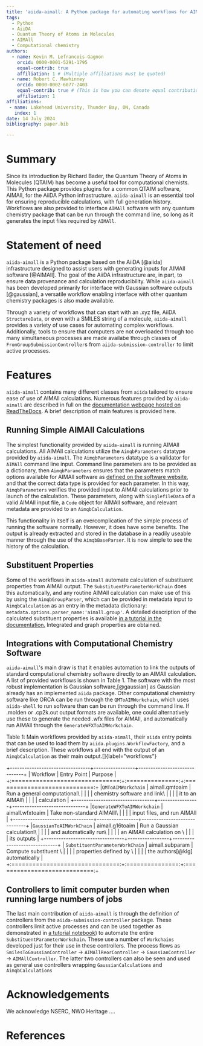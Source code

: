 ```yaml
---
title: 'aiida-aimall: A Python package for automating workflows for AIMAll software'
tags:
  - Python
  - AiiDA
  - Quantum Theory of Atoms in Molecules
  - AIMAll
  - Computational chemistry
authors:
  - name: Kevin M. Lefrancois-Gagnon
    orcid: 0000-0001-5291-1795
    equal-contrib: true
    affiliation: 1 # (Multiple affiliations must be quoted)
  - name: Robert C. Mawhinney
    orcid: 0000-0002-6077-2403
    equal-contrib: true # (This is how you can denote equal contributions between multiple authors)
    affiliation: 1
affiliations:
 - name: Lakehead University, Thunder Bay, ON, Canada
   index: 1
date: 14 July 2024
bibliography: paper.bib

---
```


# Summary

Since its introduction by Richard Bader, the Quantum Theory of Atoms in Molecules
(QTAIM) has become a useful tool for computational chemists. This Python package
provides plugins for a common QTAIM software, AIMAll, for the AiiDA Python
infrastructure. `aiida-aimall` is an essential tool for ensuring reproducible
calculations, with full generation history. Workflows are also provided to interface
`AIMAll` software with any quantum chemistry package that can be run through the command line,
so long as it generates the input files required by `AIMAll`.

# Statement of need

`aiida-aimall` is a Python package based on the AiiDA [@aiida] infrastructure designed
to assist users with generating inputs for AIMAll software [@AIMAll]. The goal of
the AiiDA infrastructure are, in part, to ensure data provenance and calculation
reproducibility. While `aiida-aimall` has been developed primarily for interface
with Gaussian software outputs [@gaussian], a versatile workflow enabling interface with
other quantum chemistry packages is also made available.

Through a variety of workflows that can start with an .xyz file, AiiDA `StructureData`, or even with
a SMILES string of a molecule, `aiida-aimall` provides a variety of use cases for automating complex workflows. Additionally, tools to ensure that computers are not overloaded through
too many simultaneous processes are made availabe through classes of `FromGroupSubmissionController`s
from `aiida-submission-controller` to limit active processes.

# Features
`aiida-aimall` contains many different classes from `aiida` tailored to ensure ease of use of
AIMAll calculations. Numerous features provided by `aiida-aimall` are described in full on the [documentation webpage hosted on ReadTheDocs](https://aiida-aimall.readthedocs.io/en/latest/). A brief description of main features is provided here.

## Running Simple AIMAll Calculations

The simplest functionality provided by `aiida-aimall` is running AIMAll calculations. All AIMAll calculations utilize the `AimqbParameters` datatype provided by `aiida-aimall`. The `AimqbParameters` datatype
is a validator for `AIMAll` command line input. Command line parameters are to be provided as a dictionary,
then `AimqbParameters` ensures that the parameters match options available for AIMAll software as
[defined on the software website](https://aim.tkgristmill.com/manual/aimqb/aimqb.html), and that the
correct data type is provided for each parameter. In this way, `AimqbParameters` verifies the provided input
to AIMAll calculations prior to launch of the calculation. These parameters, along with `SinglefileData` of a valid AIMAll input file, a `Code` object for AIMAll software, and relevant metadata are provided to an `AimqbCalculation`.

This functionality in itself is an overcomplication of the simple process of running the software normally. However, it does have some benefits. The output is already extracted and stored in the database in a readily useable manner through the use of the `AimqbBaseParser`. It is now simple to see the history of the calculation.

## Substituent Properties

Some of the workflows in `aiida-aimall` automate calculation of substituent properties from AIMAll output. The `SubstituentParameterWorkChain` does this automatically, and any routine AIMAll calculation can make use of this by using the `AimqbGroupParser`, which can be provided in metadata input to `AimqbCalculation` as an entry in the metadata dictionary: `metadata.options.parser_name:'aimall.group'`. A detailed description of the calculated substituent properties is available [in a tutorial in the documentation.](https://aiida-aimall.readthedocs.io/en/latest/tutorials/aimqbgroupcalculation.html) Integrated and graph properties are obtained.

## Integrations with Computational Chemistry Software

`aiida-aimall`'s main draw is that it enables automation to link the outputs of standard computational chemistry software directly to an AIMAll calculation. A list of provided workflows is shown in Table 1. The software with the most robust implementation is Gaussian software,[@gaussian] as Gaussian already has an implemented `aiida` package. Other computational chemistry software like ORCA can be run through the `QMToAIMWorkchain`, which uses `aiida-shell` to run software than can be run through the command line. If .molden or .cp2k.out output formats are available, one could alternatively use these to generate the needed .wfx files for AIMAll, and automatically run AIMAll through the `GenerateWFXToAIMWorkchain`.

Table 1: Main workflows provided by `aiida-aimall`, their `aiida` entry points that can be used to load them by `aiida.plugins.WorkflowFactory`, and a brief description. These workflows all end with the output of an `AimqbCalculation` as their main output.[]{label="workflows"}

+---------------------------------+-----------------+------------------------------+
| Workflow                        | Entry Point     | Purpose                      |
+:===============================:+:===============:+:============================:+
|`QMToAIMWorkchain`               | aimall.qmtoaim  | Run a general computational\ |
|                                 |                 | chemistry software and link\ |
|                                 |                 | it to an AIMAll\             |
|                                 |                 | calculation                  |
+---------------------------------+-----------------+------------------------------+
|`GenerateWFXToAIMWorkchain`      | aimall.wfxtoaim | Take non-standard AIMAlll\   |
|                                 |                 | input files,  and run AIMAll |
+---------------------------------+-----------------+------------------------------+
|`GaussianToAIMWorkChain`         | aimall.g16toaim | Run a Gaussian calculationl\ |
|                                 |                 |   and automatically run\     |
|                                 |                 |   an AIMAll calculation on \ |
|                                 |                 |   its outputs                |
+---------------------------------+-----------------+------------------------------+
| `SubstituentParameterWorkChain` | aimall.subparam | Compute substituent \        |
|                                 |                 |   properties defined by \    |
|                                 |                 |   the authors[@klg] automatically  |
+:===============================:+:===============:+:============================:+


## Controllers to limit computer burden when running large numbers of jobs
The last main contribution of `aiida-aimall` is through the definition of controllers from the `aiida-submission-controller` package. These controllers limit active processes and can be used together as
demonstrated in [a tutorial notebook](https://aiida-aimall.readthedocs.io/en/latest/tutorials/controllers.html)) to automate the entire `SubstituentParameterWorkchain`. These use a number of `Workchains` developed just for their use in these controllers. The process flows as `SmilesToGaussianController` -> `AIMAllReorController` -> `GaussianController` -> `AIMAllController`. The latter two controllers can also be seen and used as general use controllers wrapping `GaussianCalculations` and `AimqbCalculations`

# Acknowledgements

We acknowledge NSERC, NWO Heritage ....

# References
